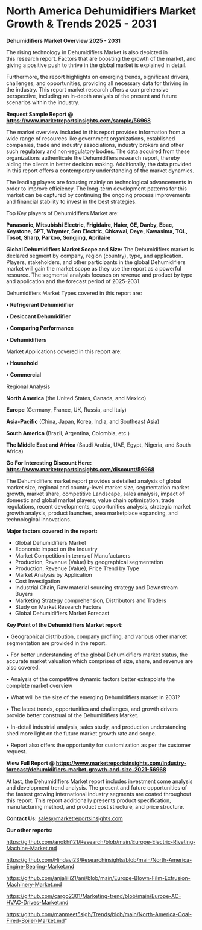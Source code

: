# North America Dehumidifiers Market Growth & Trends 2025 - 2031

<Strong> Dehumidifiers Market Overview 2025 - 2031</strong>

The rising technology in Dehumidifiers Market is also depicted in this research report. Factors that are boosting the growth of the market, and giving a positive push to thrive in the global market is explained in detail.

Furthermore, the report highlights on emerging trends, significant drivers, challenges, and opportunities, providing all necessary data for thriving in the industry. This report market research offers a comprehensive perspective, including an in-depth analysis of the present and future scenarios within the industry.

<strong>Request Sample Report @ <a href=https://www.marketreportsinsights.com/sample/56968>https://www.marketreportsinsights.com/sample/56968</a></strong>

The market overview included in this report provides information from a wide range of resources like government organizations, established companies, trade and industry associations, industry brokers and other such regulatory and non-regulatory bodies. The data acquired from these organizations authenticate the Dehumidifiers research report, thereby aiding the clients in better decision making. Additionally, the data provided in this report offers a contemporary understanding of the market dynamics.

The leading players are focusing mainly on technological advancements in order to improve efficiency. The long-term development patterns for this market can be captured by continuing the ongoing process improvements and financial stability to invest in the best strategies.

Top Key players of Dehumidifiers Market are:

<strong>Panasonic, Mitsubishi Electric, Frigidaire, Haier, GE, Danby, Ebac, Keystone, SPT, Whynter, Sen Electric, Chkawai, Deye, Kawasima, TCL, Tosot, Sharp, Parkoo, Songjing, Aprilaire</strong>

<strong><b>Global Dehumidifiers Market Scope and Size:</b></strong>
The Dehumidifiers market is declared segment by company, region (country), type, and application. Players, stakeholders, and other participants in the global Dehumidifiers market will gain the market scope as they use the report as a powerful resource. The segmental analysis focuses on revenue and product by type and application and the forecast period of 2025-2031.

Dehumidifiers Market Types covered in this report are:

<strong>• Refrigerant Dehumidifier

• Desiccant Dehumidifier

• Comparing Performance

• Dehumidifiers</strong>

Market Applications covered in this report are:

<strong>• Household

• Commercial</strong> 

Regional Analysis

<strong>North America</strong> (the United States, Canada, and Mexico)

<strong>Europe</strong> (Germany, France, UK, Russia, and Italy)

<strong>Asia-Pacific</strong> (China, Japan, Korea, India, and Southeast Asia)

<strong>South America</strong> (Brazil, Argentina, Colombia, etc.)

<strong>The Middle East and Africa</strong> (Saudi Arabia, UAE, Egypt, Nigeria, and South Africa)

<strong>Go For Interesting Discount Here: <a href=https://www.marketreportsinsights.com/discount/56968>https://www.marketreportsinsights.com/discount/56968</a></strong>

The Dehumidifiers market report provides a detailed analysis of global market size, regional and country-level market size, segmentation market growth, market share, competitive Landscape, sales analysis, impact of domestic and global market players, value chain optimization, trade regulations, recent developments, opportunities analysis, strategic market growth analysis, product launches, area marketplace expanding, and technological innovations.

<strong><b>Major factors covered in the report:</b></strong>
<ul>
  <li>Global Dehumidifiers Market </li>
  <li>Economic Impact on the Industry</li>
  <li>Market Competition in terms of Manufacturers</li>
  <li>Production, Revenue (Value) by geographical segmentation</li>
  <li>Production, Revenue (Value), Price Trend by Type</li>
  <li>Market Analysis by Application</li>
  <li>Cost Investigation</li>
  <li>Industrial Chain, Raw material sourcing strategy and Downstream Buyers</li>
  <li>Marketing Strategy comprehension, Distributors and Traders</li>
  <li>Study on Market Research Factors</li>
  <li>Global Dehumidifiers Market Forecast</li>
</ul>

<strong><b>Key Point of the Dehumidifiers Market report:</b></strong>

• Geographical distribution, company profiling, and various other market segmentation are provided in the report.

• For better understanding of the global Dehumidifiers market status, the accurate market valuation which comprises of size, share, and revenue are also covered.

• Analysis of the competitive dynamic factors better extrapolate the complete market overview

• What will be the size of the emerging Dehumidifiers market in 2031?

• The latest trends, opportunities and challenges, and growth drivers provide better construal of the Dehumidifiers Market.

• In-detail industrial analysis, sales study, and production understanding shed more light on the future market growth rate and scope.

• Report also offers the opportunity for customization as per the customer request.

<strong><b>View Full Report @ <a href=https://www.marketreportsinsights.com/industry-forecast/dehumidifiers-market-growth-and-size-2021-56968>https://www.marketreportsinsights.com/industry-forecast/dehumidifiers-market-growth-and-size-2021-56968</a></b></strong>


At last, the Dehumidifiers Market report includes investment come analysis and development trend analysis. The present and future opportunities of the fastest growing international industry segments are coated throughout this report. This report additionally presents product specification, manufacturing method, and product cost structure, and price structure.

<strong>Contact Us:</strong>
sales@marketreportsinsights.com

<strong>Our other reports:</strong>

<a href=https://github.com/anokhi121/Research/blob/main/Europe-Electric-Riveting-Machine-Market.md>https://github.com/anokhi121/Research/blob/main/Europe-Electric-Riveting-Machine-Market.md</a>

<a href=https://github.com/Hindavi23/Researchinsights/blob/main/North-America-Engine-Bearing-Market.md>https://github.com/Hindavi23/Researchinsights/blob/main/North-America-Engine-Bearing-Market.md</a>

<a href=https://github.com/anjaliiii21/ani/blob/main/Europe-Blown-Film-Extrusion-Machinery-Market.md>https://github.com/anjaliiii21/ani/blob/main/Europe-Blown-Film-Extrusion-Machinery-Market.md</a>

<a href=https://github.com/cargo2301/Marketing-trend/blob/main/Europe-AC-HVAC-Drives-Market.md>https://github.com/cargo2301/Marketing-trend/blob/main/Europe-AC-HVAC-Drives-Market.md</a>

<a href=https://github.com/manmeet5sigh/Trends/blob/main/North-America-Coal-Fired-Boiler-Market.md>https://github.com/manmeet5sigh/Trends/blob/main/North-America-Coal-Fired-Boiler-Market.md</a>"
